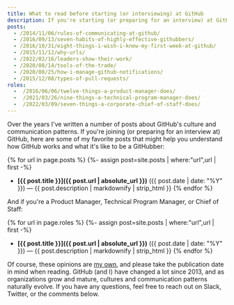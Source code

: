 ```yaml
---
title: What to read before starting (or interviewing) at GitHub
description: If you're starting (or preparing for an interview) at GitHub, here are a few of my favorite posts to help you understand how GitHub works, its culture and communication patterns, and what it's like to be a GitHubber.
posts:
  - /2014/11/06/rules-of-communicating-at-github/
  - /2016/09/13/seven-habits-of-highly-effective-githubbers/
  - /2016/10/31/eight-things-i-wish-i-knew-my-first-week-at-github/
  - /2015/11/12/why-urls/
  - /2022/02/16/leaders-show-their-work/
  - /2020/08/14/tools-of-the-trade/
  - /2020/08/25/how-i-manage-github-notifications/
  - /2015/12/08/types-of-pull-requests/
roles:
  -  /2016/06/06/twelve-things-a-product-manager-does/
  -  /2021/03/26/nine-things-a-technical-program-manager-does/
  -  /2022/03/09/seven-things-a-corporate-chief-of-staff-does/
---
```


Over the years I've written a number of posts about GitHub's culture and communication patterns. If you're joining (or preparing for an interview at) GitHub, here are some of my favorite posts that might help you understand how GitHub works and what it's like to be a GitHubber:

{% for url in page.posts %}
{%- assign post=site.posts | where:"url",url | first -%}
* **[{{ post.title }}]({{ post.url | absolute_url }})** ({{ post.date | date: "%Y" }}) — {{ post.description | markdownify | strip_html }}
{% endfor %}

And if you're a Product Manager, Technical Program Manager, or Chief of Staff:

{% for url in page.roles %}
{%- assign post=site.posts | where:"url",url | first -%}
* **[{{ post.title }}]({{ post.url | absolute_url }})** ({{ post.date | date: "%Y" }}) — {{ post.description | markdownify | strip_html }}
{% endfor %}

Of course, these opinions are [my own](https://ben.balter.com/fine-print/), and please take the publication date in mind when reading. GitHub (and I) have changed a lot since 2013, and as organizations grow and mature, cultures and communication patterns naturally evolve. If you have any questions, feel free to reach out on Slack, Twitter, or the comments below.
